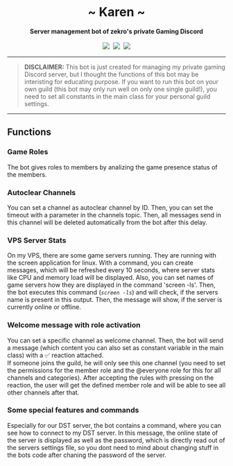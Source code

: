 <div align="center">
    <!-- <img src="http://zekro.de/dl/knechtv2-avatar.png" width="250"/> -->
    <h1> ~ Karen ~ </h1>
    <strong>Server management bot of zekro's private Gaming Discord</strong><br/><br/>
    <a href="https://stats.uptimerobot.com/WPBJjHp26"><img src="https://img.shields.io/uptimerobot/status/m779430970-e7fbeac99e0f5b24c277880c.svg"/></a>&nbsp;
    <a href="https://stats.uptimerobot.com/WPBJjHp26"><img src="https://img.shields.io/uptimerobot/ratio/m779430970-e7fbeac99e0f5b24c277880c.svg"/></a>&nbsp;
    <a href=""><img src="https://img.shields.io/github/languages/top/zekroTJA/KarenBot.svg"/></a>
</div>

---

> **DISCLAIMER:**
> This bot is just created for managing my private gaming Discord server, but I thought the functions of this bot may be interisting for educating purpose. If you want to run this bot on your own guild (this bot may only run well on only one single guild!), you need to set all constants in the main class for your personal guild settings.

---

## Functions

### Game Roles

The bot gives roles to members by analizing the game presence status of the members.
<br>

### Autoclear Channels

You can set a channel as autoclear channel by ID. Then, you can set the timeout with a parameter in the channels topic. Then, all messages send in this channel will be deleted automatically from the bot after this delay.
<br>

### VPS Server Stats

On my VPS, there are some game servers running. They are running with the screen application for linux. With a command, you can create messages, which will be refreshed every 10 seconds, where server stats like CPU and memory load will be displayed. Also, you can set names of game servers how they are displayed in the command 'screen -ls'. Then, the bot executes this command (*`screen -ls`*) and will check, if the servers name is present in this output. Then, the message will show, if the server is currently online or offline.
<br>

### Welcome message with role activation

You can set a specific channel as welcome channel. Then, the bot will send a message (which content you can also set as constant variable in the main class) with a ✅ reaction attached.  
If someone joins the guild, he will only see this one channel (you need to set the permissions for the member role and the @everyone role for this for all channels and categories). After accepting the rules with pressing on the reaction, the user will get the defined member role and will be able to see all other channels after that.

### Some special features and commands

Especially for our DST server, the bot contains a command, where you can see how to connect to my DST server. In this message, the online state of the server is displayed as well as the password, which is directly read out of the servers settings file, so you dont need to mind about changing stuff in the bots code after chaning the password of the server.